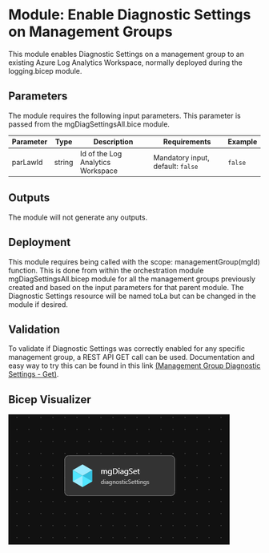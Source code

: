 # Module: Enable Diagnostic Settings on Management Groups

This module enables Diagnostic Settings on a management group to an existing Azure Log Analytics Workspace, normally deployed during the logging.bicep module.

## Parameters

The module requires the following input parameters. This parameter is passed from the mgDiagSettingsAll.bice module.

| Parameter                             | Type   | Description                                                                                                                                                                          | Requirements                      | Example                                                                                 |
| ------------------------------------- | ------ | ------------------------------------------------------------------------------------------------------------------------------------------------------------------------------------ | --------------------------------- | --------------------------------------------------------------------------------------- |
| parLawId    | string   | Id of the Log Analytics Workspace                                                             | Mandatory input, default: `false` | `false`                                                                                 |

## Outputs

The module will not generate any outputs.

## Deployment

This module requires being called with the  scope: managementGroup(mgId) function. This is done from within the orchestration module mgDiagSettingsAll.bicep module for all the management groups previously created and based on the input parameters for that parent module.
The Diagnostic Settings resource will be named toLa but can be changed in the module if desired.

## Validation

To validate if Diagnostic Settings was correctly enabled for any specific management group, a REST API GET call can be used. Documentation and easy way to try this can be found in this link [(Management Group Diagnostic Settings - Get)](https://learn.microsoft.com/rest/api/monitor/management-group-diagnostic-settings/get?tabs=HTTP&tryIt=true&source=docs#code-try-0).

## Bicep Visualizer

![Bicep Visualizer](media/bicepVisualizer.png "Bicep Visualizer")

